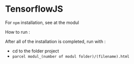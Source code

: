 # TensorflowJS

For `npm` installation, see at the modul

How to run :

After all of the installation is completed, run with :
* cd to the folder project
* `parcel modul_(number of modul folder)/(filename).html`
